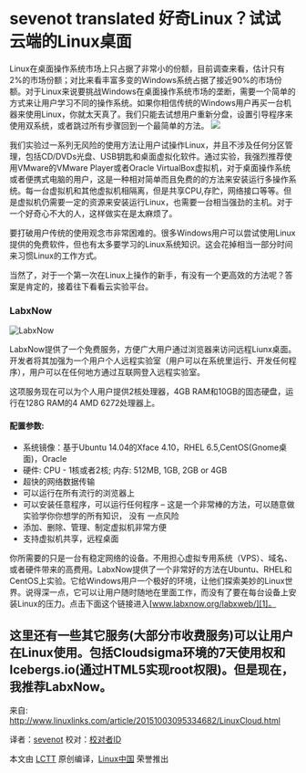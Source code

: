 ﻿sevenot translated
好奇Linux？试试云端的Linux桌面
================================================================================
Linux在桌面操作系统市场上只占据了非常小的份额，目前调查来看，估计只有2%的市场份额；对比来看丰富多变的Windows系统占据了接近90%的市场份额。对于Linux来说要挑战Windows在桌面操作系统市场的垄断，需要一个简单的方式来让用户学习不同的操作系统。如果你相信传统的Windows用户再买一台机器来使用Linux，你就太天真了。我们只能去试想用户重新分盘，设置引导程序来使用双系统，或者跳过所有步骤回到一个最简单的方法。
![](http://www.linuxlinks.com/portal/content/reviews/Cloud/CloudComputing.png)
 
我们实验过一系列无风险的使用方法让用户试操作Linux，并且不涉及任何分区管理，包括CD/DVDs光盘、USB钥匙和桌面虚拟化软件。通过实验，我强烈推荐使用VMware的VMware Player或者Oracle VirtualBox虚拟机，对于桌面操作系统或者便携式电脑的用户，这是一种相对简单而且免费的的方法来安装运行多操作系统。每一台虚拟机和其他虚拟机相隔离，但是共享CPU,存贮，网络接口等等。但是虚拟机仍需要一定的资源来安装运行Linux，也需要一台相当强劲的主机。对于一个好奇心不大的人，这样做实在是太麻烦了。

要打破用户传统的使用观念市非常困难的。很多Windows用户可以尝试使用Linux提供的免费软件，但也有太多要学习的Linux系统知识。这会花掉相当一部分时间来习惯Linux的工作方式。

当然了，对于一个第一次在Linux上操作的新手，有没有一个更高效的方法呢？答案是肯定的，接着往下看看云实验平台。

### LabxNow ###

![LabxNow](http://www.linuxlinks.com/portal/content/reviews/Cloud/Screenshot-LabxNow.png)

LabxNow提供了一个免费服务，方便广大用户通过浏览器来访问远程Liunx桌面。开发者将其加强为一个用户个人远程实验室（用户可以在系统里运行、开发任何程序），用户可以在任何地方通过互联网登入远程实验室。

这项服务现在可以为个人用户提供2核处理器，4GB RAM和10GB的固态硬盘，运行在128G RAM的4 AMD 6272处理器上。

#### 配置参数: ####

- 系统镜像：基于Ubuntu 14.04的Xface 4.10，RHEL 6.5,CentOS(Gnome桌面)，Oracle
- 硬件: CPU - 1核或者2核; 内存: 512MB, 1GB, 2GB or 4GB
- 超快的网络数据传输
- 可以运行在所有流行的浏览器上
- 可以安装任意程序，可以运行任何程序 – 这是一个非常棒的方法，可以随意做实验学你你想学的所有知识，	没有	一点风险
- 添加、删除、管理、制定虚拟机非常方便
- 支持虚拟机共享，远程桌面

你所需要的只是一台有稳定网络的设备。不用担心虚拟专用系统（VPS）、域名、或者硬件带来的高费用。LabxNow提供了一个非常好的方法在Ubuntu、RHEL和CentOS上实验。它给Windows用户一个极好的环境，让他们探索美妙的Linux世界。说得深一点，它可以让用户随时随地在里面工作，而没有了要在每台设备上安装Linux的压力。点击下面这个链接进入[www.labxnow.org/labxweb/][1]。

这里还有一些其它服务(大部分市收费服务)可以让用户在Linux使用。包括Cloudsigma环境的7天使用权和Icebergs.io(通过HTML5实现root权限)。但是现在，我推荐LabxNow。
--------------------------------------------------------------------------------

来自: http://www.linuxlinks.com/article/20151003095334682/LinuxCloud.html

译者：[sevenot](https://github.com/sevenot)
校对：[校对者ID](https://github.com/校对者ID)

本文由 [LCTT](https://github.com/LCTT/TranslateProject) 原创编译，[Linux中国](https://linux.cn/) 荣誉推出

[1]:https://www.labxnow.org/labxweb/
